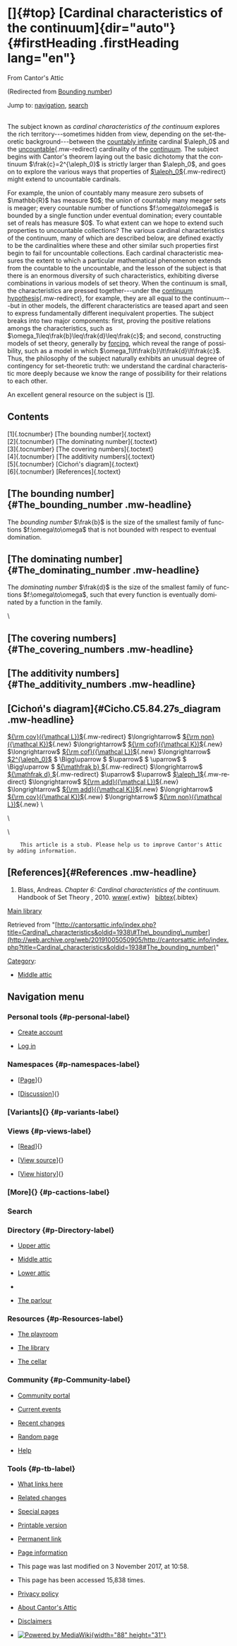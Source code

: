 <div id="mw-page-base" class="noprint">

</div>

<div id="mw-head-base" class="noprint">

</div>

<div id="content" class="mw-body" role="main">

[]{#top}
[Cardinal characteristics of the continuum]{dir="auto"} {#firstHeading .firstHeading lang="en"}
=======================================================

<div id="bodyContent" class="mw-body-content">

<div id="siteSub">

From Cantor's Attic

</div>

<div id="contentSub">

(Redirected from [Bounding
number](/web/20191005050905/http://cantorsattic.info/index.php?title=Bounding_number&redirect=no "Bounding number"))

</div>

<div id="jump-to-nav" class="mw-jump">

Jump to: [navigation](#mw-navigation), [search](#p-search)

</div>

<div id="mw-content-text" class="mw-content-ltr" lang="en" dir="ltr">

\
The subject known as *cardinal characteristics of the continuum*
explores the rich territory---sometimes hidden from view, depending on
the set-theoretic background---between the [countably
infinite](/web/20191005050905/http://cantorsattic.info/Omega "Omega")
cardinal \$\\aleph\_0\$ and the
[uncountable](/web/20191005050905/http://cantorsattic.info/Uncountable "Uncountable"){.mw-redirect}
cardinality of the
[continuum](/web/20191005050905/http://cantorsattic.info/Continuum "Continuum").
The subject begins with Cantor's theorem laying out the basic dichotomy
that the continuum \$\\frak{c}=2\^{\\aleph\_0}\$ is strictly larger than
\$\\aleph\_0\$, and goes on to explore the various ways that properties
of
[\$\\aleph\_0\$](/web/20191005050905/http://cantorsattic.info/Aleph_zero "Aleph zero"){.mw-redirect}
might extend to uncountable cardinals.

For example, the union of countably many measure zero subsets of
\$\\mathbb{R}\$ has measure \$0\$; the union of countably many meager
sets is meager; every countable number of functions
\$f:\\omega\\to\\omega\$ is bounded by a single function under eventual
domination; every countable set of reals has measure \$0\$. To what
extent can we hope to extend such properties to uncountable collections?
The various cardinal characteristics of the continuum, many of which are
described below, are defined exactly to be the cardinalities where these
and other similar such properties first begin to fail for uncountable
collections. Each cardinal characteristic measures the extent to which a
particular mathematical phenomenon extends from the countable to the
uncountable, and the lesson of the subject is that there is an enormous
diversity of such characteristics, exhibiting diverse combinations in
various models of set theory. When the continuum is small, the
characteristics are pressed together---under the [continuum
hypothesis](/web/20191005050905/http://cantorsattic.info/Continuum_hypothesis "Continuum hypothesis"){.mw-redirect},
for example, they are all equal to the continuum---but in other models,
the different characteristics are teased apart and seen to express
fundamentally different inequivalent properties. The subject breaks into
two major components: first, proving the positive relations amongs the
characteristics, such as
\$\\omega\_1\\leq\\frak{b}\\leq\\frak{d}\\leq\\frak{c}\$; and second,
constructing models of set theory, generally by
[forcing](/web/20191005050905/http://cantorsattic.info/Forcing "Forcing"),
which reveal the range of possibility, such as a model in which
\$\\omega\_1\\lt\\frak{b}\\lt\\frak{d}\\lt\\frak{c}\$. Thus, the
philosophy of the subject naturally exhibits an unusual degree of
contingency for set-theoretic truth: we understand the cardinal
characteristic more deeply because we know the range of possibility for
their relations to each other.

An excellent general resource on the subject is
\[[1](#bibkey_Blass2010:CardinalCharacteristicsHandbook)\].

<div id="toc" class="toc">

<div id="toctitle">

Contents
--------

</div>

-   [[1]{.tocnumber} [The bounding
    number]{.toctext}](#The_bounding_number)
-   [[2]{.tocnumber} [The dominating
    number]{.toctext}](#The_dominating_number)
-   [[3]{.tocnumber} [The covering
    numbers]{.toctext}](#The_covering_numbers)
-   [[4]{.tocnumber} [The additivity
    numbers]{.toctext}](#The_additivity_numbers)
-   [[5]{.tocnumber} [Cichoń's
    diagram]{.toctext}](#Cicho.C5.84.27s_diagram)
-   [[6]{.tocnumber} [References]{.toctext}](#References)

</div>

[The bounding number]{#The_bounding_number .mw-headline}
--------------------------------------------------------

The *bounding number* \$\\frak{b}\$ is the size of the smallest family
of functions \$f:\\omega\\to\\omega\$ that is not bounded with respect
to eventual domination.

[The dominating number]{#The_dominating_number .mw-headline}
------------------------------------------------------------

The *dominating number* \$\\frak{d}\$ is the size of the smallest family
of functions \$f:\\omega\\to\\omega\$, such that every function is
eventually dominated by a function in the family.

\

[The covering numbers]{#The_covering_numbers .mw-headline}
----------------------------------------------------------

[The additivity numbers]{#The_additivity_numbers .mw-headline}
--------------------------------------------------------------

[Cichoń's diagram]{#Cicho.C5.84.27s_diagram .mw-headline}
---------------------------------------------------------

[\${\\rm cov}({\\mathcal
L})\$](/web/20191005050905/http://cantorsattic.info/Cov(L) "Cov(L)"){.mw-redirect}
\$\\longrightarrow\$
[\${\\rm non}({\\mathcal
K})\$](/web/20191005050905/http://cantorsattic.info/index.php?title=Non(K)&action=edit&redlink=1 "Non(K) (page does not exist)"){.new}
\$\\longrightarrow\$
[\${\\rm cof}({\\mathcal
K})\$](/web/20191005050905/http://cantorsattic.info/index.php?title=Cof(K)&action=edit&redlink=1 "Cof(K) (page does not exist)"){.new}
\$\\longrightarrow\$
[\${\\rm cof}({\\mathcal
L})\$](/web/20191005050905/http://cantorsattic.info/index.php?title=Cof(L)&action=edit&redlink=1 "Cof(L) (page does not exist)"){.new}
\$\\longrightarrow\$
[\$2\^{\\aleph\_0}\$](/web/20191005050905/http://cantorsattic.info/Continuum "Continuum")
\$ \\Bigg\\uparrow \$
\$\\uparrow\$
\$ \\uparrow\$
\$ \\Bigg\\uparrow \$
[\${\\mathfrak b}
\$](/web/20191005050905/http://cantorsattic.info/Bounding_number "Bounding number"){.mw-redirect}
\$\\longrightarrow\$
[\${\\mathfrak d}
\$](/web/20191005050905/http://cantorsattic.info/Dominating_number "Dominating number"){.mw-redirect}
\$\\uparrow\$
\$\\uparrow\$
[\$\\aleph\_1\$](/web/20191005050905/http://cantorsattic.info/Aleph_one "Aleph one"){.mw-redirect}
\$\\longrightarrow\$
[\${\\rm add}({\\mathcal
L})\$](/web/20191005050905/http://cantorsattic.info/index.php?title=Add(L)&action=edit&redlink=1 "Add(L) (page does not exist)"){.new}
\$\\longrightarrow\$
[\${\\rm add}({\\mathcal
K})\$](/web/20191005050905/http://cantorsattic.info/index.php?title=Add(K)&action=edit&redlink=1 "Add(K) (page does not exist)"){.new}
\$\\longrightarrow\$
[\${\\rm cov}({\\mathcal
K})\$](/web/20191005050905/http://cantorsattic.info/index.php?title=Cov(K)&action=edit&redlink=1 "Cov(K) (page does not exist)"){.new}
\$\\longrightarrow\$
[\${\\rm non}({\\mathcal
L})\$](/web/20191005050905/http://cantorsattic.info/index.php?title=Non(L)&action=edit&redlink=1 "Non(L) (page does not exist)"){.new}
\

\

\

        This article is a stub. Please help us to improve Cantor's Attic by adding information.

[References]{#References .mw-headline}
--------------------------------------

1.  <div id="bibkey_Blass2010:CardinalCharacteristicsHandbook">

    </div>

    Blass, Andreas. *Chapter 6: Cardinal characteristics of the
    continuum.* Handbook of Set Theory , 2010.
    [www](http://web.archive.org/web/20191005050905/http://www.math.lsa.umich.edu/~ablass/hbk.pdf){.extiw}   [bibtex](javascript:bibpopup('@article%7BBlass2010:CardinalCharacteristicsHandbook,%20%20%20author%20=%20%7BBlass,%20Andreas%7D,%3Cbr%3E%20%20%20%20title%20=%20%7BChapter%206:%20Cardinal%20characteristics%20of%20the%20continuum%7D,%3Cbr%3E%20%20journal%20=%20%7BHandbook%20of%20Set%20Theory%7D,%3Cbr%3E%20%20%20editor%20=%20%7BForeman,%20Mathew;%20Kanamori,%20Akihiro%7D,%3Cbr%3E%20%20%20%20%20year%20=%20%7B2010%7D,%3Cbr%3E%20%20%20%20%20isbn%20=%20%7B1402048432%7D,%3Cbr%3Epublisher%20=%20%7BSpringer%7D,%3Cbr%3E%20%20%20%20%20%20url%20=%20%7Bhttp://www.math.lsa.umich.edu/~ablass/hbk.pdf%7D,%3Cbr%3E%7D')){.bibtex}

[Main
library](/web/20191005050905/http://cantorsattic.info/Library "Library")

</div>

<div class="printfooter">

Retrieved from
"[http://cantorsattic.info/index.php?title=Cardinal\_characteristics&oldid=1938\#The\_bounding\_number](http://web.archive.org/web/20191005050905/http://cantorsattic.info/index.php?title=Cardinal_characteristics&oldid=1938#The_bounding_number)"

</div>

<div id="catlinks" class="catlinks">

<div id="mw-normal-catlinks" class="mw-normal-catlinks">

[Category](/web/20191005050905/http://cantorsattic.info/Special:Categories "Special:Categories"):
-   [Middle
    attic](/web/20191005050905/http://cantorsattic.info/Category:Middle_attic "Category:Middle attic")

</div>

</div>

<div class="visualClear">

</div>

</div>

</div>

<div id="mw-navigation">

Navigation menu
---------------

<div id="mw-head">

<div id="p-personal" role="navigation"
aria-labelledby="p-personal-label">

### Personal tools {#p-personal-label}

-   <div id="pt-createaccount">

    </div>

    [Create
    account](/web/20191005050905/http://cantorsattic.info/index.php?title=Special:UserLogin&returnto=Cardinal+characteristics&type=signup)
-   <div id="pt-login">

    </div>

    [Log
    in](/web/20191005050905/http://cantorsattic.info/index.php?title=Special:UserLogin&returnto=Cardinal+characteristics "You are encouraged to log in; however, it is not mandatory [o]")

</div>

<div id="left-navigation">

<div id="p-namespaces" class="vectorTabs" role="navigation"
aria-labelledby="p-namespaces-label">

### Namespaces {#p-namespaces-label}

-   <div id="ca-nstab-main">

    </div>

    [[Page](/web/20191005050905/http://cantorsattic.info/Cardinal_characteristics "View the content page [c]")]{}
-   <div id="ca-talk">

    </div>

    [[Discussion](/web/20191005050905/http://cantorsattic.info/index.php?title=Talk:Cardinal_characteristics&action=edit&redlink=1 "Discussion about the content page [t]")]{}

</div>

<div id="p-variants" class="vectorMenu emptyPortlet" role="navigation"
aria-labelledby="p-variants-label">

### [Variants]{}[](#) {#p-variants-label}

<div class="menu">

</div>

</div>

</div>

<div id="right-navigation">

<div id="p-views" class="vectorTabs" role="navigation"
aria-labelledby="p-views-label">

### Views {#p-views-label}

-   <div id="ca-view">

    </div>

    [[Read](/web/20191005050905/http://cantorsattic.info/Cardinal_characteristics)]{}
-   <div id="ca-viewsource">

    </div>

    [[View
    source](/web/20191005050905/http://cantorsattic.info/index.php?title=Cardinal_characteristics&action=edit "This page is protected.
    You can view its source [e]")]{}
-   <div id="ca-history">

    </div>

    [[View
    history](/web/20191005050905/http://cantorsattic.info/index.php?title=Cardinal_characteristics&action=history "Past revisions of this page [h]")]{}

</div>

<div id="p-cactions" class="vectorMenu emptyPortlet" role="navigation"
aria-labelledby="p-cactions-label">

### [More]{}[](#) {#p-cactions-label}

<div class="menu">

</div>

</div>

<div id="p-search" role="search">

### Search

<div id="simpleSearch">

</div>

</div>

</div>

</div>

<div id="mw-panel">

<div id="p-logo" role="banner">

[](/web/20191005050905/http://cantorsattic.info/Cantor%27s_Attic "Visit the main page")

</div>

<div id="p-Directory" class="portal" role="navigation"
aria-labelledby="p-Directory-label">

### Directory {#p-Directory-label}

<div class="body">

-   <div id="n-Upper-attic">

    </div>

    [Upper
    attic](/web/20191005050905/http://cantorsattic.info/Upper_attic)
-   <div id="n-Middle-attic">

    </div>

    [Middle
    attic](/web/20191005050905/http://cantorsattic.info/Middle_attic)
-   <div id="n-Lower-attic">

    </div>

    [Lower
    attic](/web/20191005050905/http://cantorsattic.info/Lower_attic)
-   <div id="n-">

    </div>

    [](INVALID-TITLE)
-   <div id="n-The-parlour">

    </div>

    [The parlour](/web/20191005050905/http://cantorsattic.info/Parlour)

</div>

</div>

<div id="p-Resources" class="portal" role="navigation"
aria-labelledby="p-Resources-label">

### Resources {#p-Resources-label}

<div class="body">

-   <div id="n-The-playroom">

    </div>

    [The
    playroom](/web/20191005050905/http://cantorsattic.info/Playroom)
-   <div id="n-The-library">

    </div>

    [The library](/web/20191005050905/http://cantorsattic.info/Library)
-   <div id="n-The-cellar">

    </div>

    [The cellar](/web/20191005050905/http://cantorsattic.info/Cellar)

</div>

</div>

<div id="p-Community" class="portal" role="navigation"
aria-labelledby="p-Community-label">

### Community {#p-Community-label}

<div class="body">

-   <div id="n-portal">

    </div>

    [Community
    portal](/web/20191005050905/http://cantorsattic.info/Cantor%27s_Attic:Community_portal "About the project, what you can do, where to find things")
-   <div id="n-currentevents">

    </div>

    [Current
    events](/web/20191005050905/http://cantorsattic.info/Cantor%27s_Attic:Current_events "Find background information on current events")
-   <div id="n-recentchanges">

    </div>

    [Recent
    changes](/web/20191005050905/http://cantorsattic.info/Special:RecentChanges "A list of recent changes in the wiki [r]")
-   <div id="n-randompage">

    </div>

    [Random
    page](/web/20191005050905/http://cantorsattic.info/Special:Random "Load a random page [x]")
-   <div id="n-help">

    </div>

    [Help](http://web.archive.org/web/20191005050905/https://www.mediawiki.org/wiki/Special:MyLanguage/Help:Contents "The place to find out")

</div>

</div>

<div id="p-tb" class="portal" role="navigation"
aria-labelledby="p-tb-label">

### Tools {#p-tb-label}

<div class="body">

-   <div id="t-whatlinkshere">

    </div>

    [What links
    here](/web/20191005050905/http://cantorsattic.info/Special:WhatLinksHere/Cardinal_characteristics "A list of all wiki pages that link here [j]")
-   <div id="t-recentchangeslinked">

    </div>

    [Related
    changes](/web/20191005050905/http://cantorsattic.info/Special:RecentChangesLinked/Cardinal_characteristics "Recent changes in pages linked from this page [k]")
-   <div id="t-specialpages">

    </div>

    [Special
    pages](/web/20191005050905/http://cantorsattic.info/Special:SpecialPages "A list of all special pages [q]")
-   <div id="t-print">

    </div>

    [Printable
    version](/web/20191005050905/http://cantorsattic.info/index.php?title=Cardinal_characteristics&printable=yes "Printable version of this page [p]")
-   <div id="t-permalink">

    </div>

    [Permanent
    link](/web/20191005050905/http://cantorsattic.info/index.php?title=Cardinal_characteristics&oldid=1938 "Permanent link to this revision of the page")
-   <div id="t-info">

    </div>

    [Page
    information](/web/20191005050905/http://cantorsattic.info/index.php?title=Cardinal_characteristics&action=info)

</div>

</div>

</div>

</div>

<div id="footer" role="contentinfo">

-   <div id="footer-info-lastmod">

    </div>

    This page was last modified on 3 November 2017, at 10:58.
-   <div id="footer-info-viewcount">

    </div>

    This page has been accessed 15,838 times.

<!-- -->

-   <div id="footer-places-privacy">

    </div>

    [Privacy
    policy](/web/20191005050905/http://cantorsattic.info/Cantor%27s_Attic:Privacy_policy "Cantor's Attic:Privacy policy")
-   <div id="footer-places-about">

    </div>

    [About Cantor's
    Attic](/web/20191005050905/http://cantorsattic.info/Cantor%27s_Attic:About "Cantor's Attic:About")
-   <div id="footer-places-disclaimer">

    </div>

    [Disclaimers](/web/20191005050905/http://cantorsattic.info/Cantor%27s_Attic:General_disclaimer "Cantor's Attic:General disclaimer")

<!-- -->

-   <div id="footer-poweredbyico">

    </div>

    [![Powered by
    MediaWiki](/web/20191005050905im_/http://cantorsattic.info/resources/assets/poweredby_mediawiki_88x31.png){width="88"
    height="31"}](//web.archive.org/web/20191005050905/http://www.mediawiki.org/)

<div style="clear:both">

</div>

</div>
